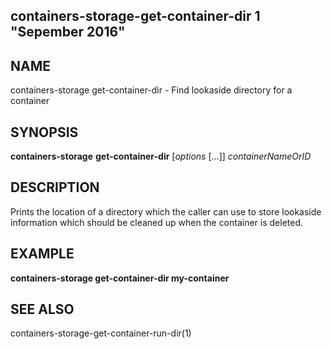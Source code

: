 ## containers-storage-get-container-dir 1 "Sepember 2016"

## NAME
containers-storage get-container-dir - Find lookaside directory for a container

## SYNOPSIS
**containers-storage** **get-container-dir** [*options* [...]] *containerNameOrID*

## DESCRIPTION
Prints the location of a directory which the caller can use to store lookaside
information which should be cleaned up when the container is deleted.

## EXAMPLE
**containers-storage get-container-dir my-container**

## SEE ALSO
containers-storage-get-container-run-dir(1)
